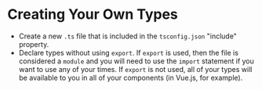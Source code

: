 # Creating Your Own Types
- Create a new `.ts` file that is included in the `tsconfig.json` "include" property.
- Declare types without using `export`. If `export` is used, then the file is considered a `module` and you will need to use the `import` statement if you want to use any of your times. If `export` is not used, all of your types will be available to you in all of your components (in Vue.js, for example).
